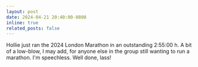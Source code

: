 ```yaml
---
layout: post
date: 2024-04-21 20:40:00-0800
inline: true
related_posts: false
---
```


Hollie just ran the 2024 London Marathon in an outstanding 2:55:00 h. A bit of a low-blow, I may add, for anyone else in
the group still wanting to run a marathon. I'm speechless. Well done, lass!